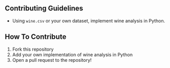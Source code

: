 ## Contributing Guidelines

- Using `wine.csv` or your own dataset, implement wine analysis in Python. 

## How To Contribute
1. Fork this repository
2. Add your own implementation of wine analysis in Python
3. Open a pull request to the repository!
